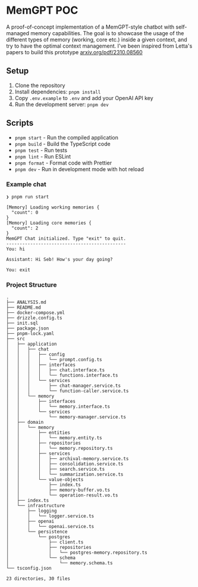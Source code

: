 # MemGPT POC

A proof-of-concept implementation of a MemGPT-style chatbot with self-managed memory capabilities.
The goal is to showcase the usage of the different types of memory (working, core etc.) inside a given context, and try to have the optimal context management.
I've been inspired from Letta's papers to build this prototype [arxiv.org/pdf/2310.08560](https://arxiv.org/pdf/2310.08560)

## Setup

1. Clone the repository
2. Install dependencies: `pnpm install`
3. Copy `.env.example` to `.env` and add your OpenAI API key
4. Run the development server: `pnpm dev`

## Scripts

- `pnpm start` - Run the compiled application
- `pnpm build` - Build the TypeScript code
- `pnpm test` - Run tests
- `pnpm lint` - Run ESLint
- `pnpm format` - Format code with Prettier
- `pnpm dev` - Run in development mode with hot reload

### Example chat

```
❯ pnpm run start

[Memory] Loading working memories {
  "count": 0
}
[Memory] Loading core memories {
  "count": 2
}
MemGPT Chat initialized. Type "exit" to quit.
---------------------------------------------
You: hi

Assistant: Hi Seb! How's your day going? 

You: exit
```

### Project Structure

```
.
├── ANALYSIS.md
├── README.md
├── docker-compose.yml
├── drizzle.config.ts
├── init.sql
├── package.json
├── pnpm-lock.yaml
├── src
│   ├── application
│   │   ├── chat
│   │   │   ├── config
│   │   │   │   └── prompt.config.ts
│   │   │   ├── interfaces
│   │   │   │   ├── chat.interface.ts
│   │   │   │   └── functions.interface.ts
│   │   │   └── services
│   │   │       ├── chat-manager.service.ts
│   │   │       └── function-caller.service.ts
│   │   └── memory
│   │       ├── interfaces
│   │       │   └── memory.interface.ts
│   │       └── services
│   │           └── memory-manager.service.ts
│   ├── domain
│   │   └── memory
│   │       ├── entities
│   │       │   └── memory.entity.ts
│   │       ├── repositories
│   │       │   └── memory.repository.ts
│   │       ├── services
│   │       │   ├── archival-memory.service.ts
│   │       │   ├── consolidation.service.ts
│   │       │   ├── search.service.ts
│   │       │   └── summarization.service.ts
│   │       └── value-objects
│   │           ├── index.ts
│   │           ├── memory-buffer.vo.ts
│   │           └── operation-result.vo.ts
│   ├── index.ts
│   └── infrastructure
│       ├── logging
│       │   └── logger.service.ts
│       ├── openai
│       │   └── openai.service.ts
│       └── persistence
│           └── postgres
│               ├── client.ts
│               ├── repositories
│               │   └── postgres-memory.repository.ts
│               └── schema
│                   └── memory.schema.ts
└── tsconfig.json

23 directories, 30 files
```
